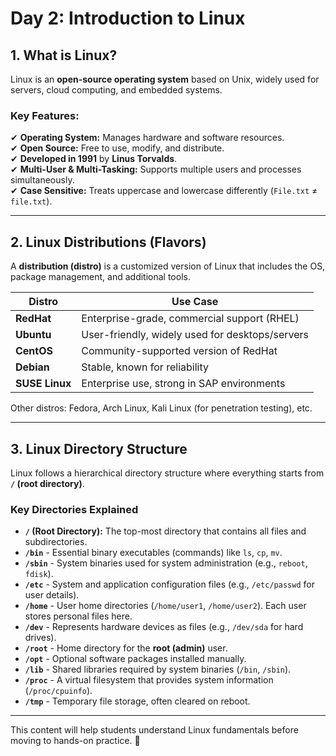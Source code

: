 # Day 2: Introduction to Linux  

## 1. What is Linux?  
Linux is an **open-source operating system** based on Unix, widely used for servers, cloud computing, and embedded systems.

### Key Features:  
✔ **Operating System:** Manages hardware and software resources.  
✔ **Open Source:** Free to use, modify, and distribute.  
✔ **Developed in 1991** by **Linus Torvalds**.  
✔ **Multi-User & Multi-Tasking:** Supports multiple users and processes simultaneously.  
✔ **Case Sensitive:** Treats uppercase and lowercase differently (`File.txt` ≠ `file.txt`).

---

## 2. Linux Distributions (Flavors)  
A **distribution (distro)** is a customized version of Linux that includes the OS, package management, and additional tools.

| **Distro**   | **Use Case**                                      |
|-------------|--------------------------------------------------|
| **RedHat**  | Enterprise-grade, commercial support (RHEL)      |
| **Ubuntu**  | User-friendly, widely used for desktops/servers  |
| **CentOS**  | Community-supported version of RedHat           |
| **Debian**  | Stable, known for reliability                   |
| **SUSE Linux** | Enterprise use, strong in SAP environments  |

Other distros: Fedora, Arch Linux, Kali Linux (for penetration testing), etc.

---

## 3. Linux Directory Structure  
Linux follows a hierarchical directory structure where everything starts from **`/` (root directory)**.


### **Key Directories Explained**
- **`/` (Root Directory):** The top-most directory that contains all files and subdirectories.  
- **`/bin`** - Essential binary executables (commands) like `ls`, `cp`, `mv`.  
- **`/sbin`** - System binaries used for system administration (e.g., `reboot`, `fdisk`).  
- **`/etc`** - System and application configuration files (e.g., `/etc/passwd` for user details).  
- **`/home`** - User home directories (`/home/user1`, `/home/user2`). Each user stores personal files here.  
- **`/dev`** - Represents hardware devices as files (e.g., `/dev/sda` for hard drives).  
- **`/root`** - Home directory for the **root (admin)** user.  
- **`/opt`** - Optional software packages installed manually.  
- **`/lib`** - Shared libraries required by system binaries (`/bin`, `/sbin`).  
- **`/proc`** - A virtual filesystem that provides system information (`/proc/cpuinfo`).  
- **`/tmp`** - Temporary file storage, often cleared on reboot.  

---

This content will help students understand Linux fundamentals before moving to hands-on practice. 🚀



